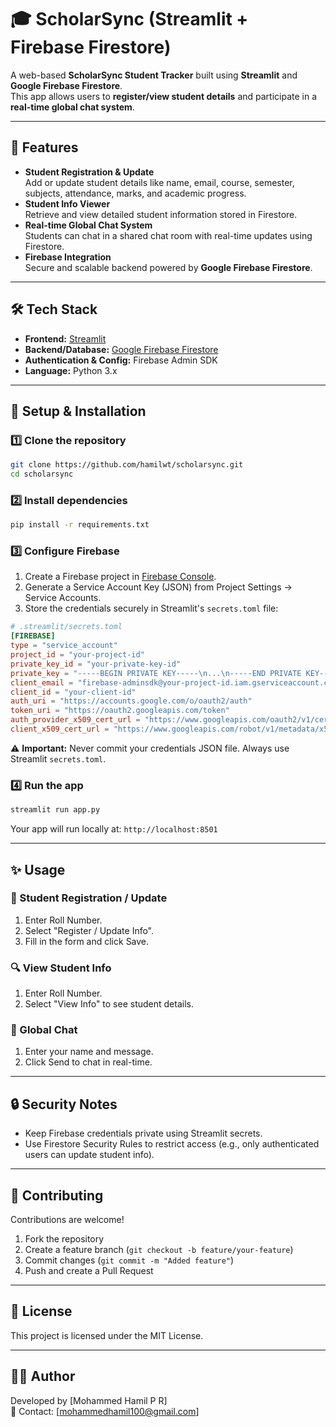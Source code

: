 # 🎓 ScholarSync (Streamlit + Firebase Firestore)

A web-based **ScholarSync Student Tracker** built using **Streamlit** and **Google Firebase Firestore**.  
This app allows users to **register/view student details** and participate in a **real-time global chat system**.

---

## 🚀 Features

- **Student Registration & Update**  
  Add or update student details like name, email, course, semester, subjects, attendance, marks, and academic progress.
- **Student Info Viewer**  
  Retrieve and view detailed student information stored in Firestore.
- **Real-time Global Chat System**  
  Students can chat in a shared chat room with real-time updates using Firestore.
- **Firebase Integration**  
  Secure and scalable backend powered by **Google Firebase Firestore**.

---

## 🛠 Tech Stack

- **Frontend:** [Streamlit](https://streamlit.io/)
- **Backend/Database:** [Google Firebase Firestore](https://firebase.google.com/products/firestore)
- **Authentication & Config:** Firebase Admin SDK
- **Language:** Python 3.x

---

## 🔧 Setup & Installation

### 1️⃣ Clone the repository

```bash
git clone https://github.com/hamilwt/scholarsync.git
cd scholarsync
```

### 2️⃣ Install dependencies

```bash
pip install -r requirements.txt
```

### 3️⃣ Configure Firebase

1. Create a Firebase project in [Firebase Console](https://console.firebase.google.com/).
2. Generate a Service Account Key (JSON) from Project Settings → Service Accounts.
3. Store the credentials securely in Streamlit's `secrets.toml` file:

```toml
# .streamlit/secrets.toml
[FIREBASE]
type = "service_account"
project_id = "your-project-id"
private_key_id = "your-private-key-id"
private_key = "-----BEGIN PRIVATE KEY-----\n...\n-----END PRIVATE KEY-----\n"
client_email = "firebase-adminsdk@your-project-id.iam.gserviceaccount.com"
client_id = "your-client-id"
auth_uri = "https://accounts.google.com/o/oauth2/auth"
token_uri = "https://oauth2.googleapis.com/token"
auth_provider_x509_cert_url = "https://www.googleapis.com/oauth2/v1/certs"
client_x509_cert_url = "https://www.googleapis.com/robot/v1/metadata/x509/firebase-adminsdk"
```

⚠️ **Important:** Never commit your credentials JSON file. Always use Streamlit `secrets.toml`.

### 4️⃣ Run the app

```bash
streamlit run app.py
```

Your app will run locally at: `http://localhost:8501`

---

## ✨ Usage

### 📝 Student Registration / Update
1. Enter Roll Number.
2. Select "Register / Update Info".
3. Fill in the form and click Save.

### 🔍 View Student Info
1. Enter Roll Number.
2. Select "View Info" to see student details.

### 💬 Global Chat
1. Enter your name and message.
2. Click Send to chat in real-time.

---

## 🔒 Security Notes

- Keep Firebase credentials private using Streamlit secrets.
- Use Firestore Security Rules to restrict access (e.g., only authenticated users can update student info).

---

## 🤝 Contributing

Contributions are welcome!

1. Fork the repository
2. Create a feature branch (`git checkout -b feature/your-feature`)
3. Commit changes (`git commit -m "Added feature"`)
4. Push and create a Pull Request

---

## 📜 License

This project is licensed under the MIT License.

---

## 👨‍💻 Author

Developed by [Mohammed Hamil P R]  
📧 Contact: [mohammedhamil100@gmail.com]

